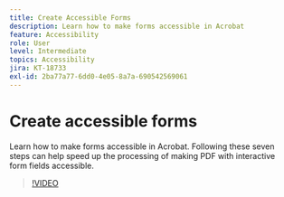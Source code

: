 ```yaml
---
title: Create Accessible Forms
description: Learn how to make forms accessible in Acrobat
feature: Accessibility
role: User
level: Intermediate
topics: Accessibility
jira: KT-18733
exl-id: 2ba77a77-6dd0-4e05-8a7a-690542569061
---
```

# Create accessible forms

Learn how to make forms accessible in Acrobat. Following these seven steps can help speed up the processing of making PDF with interactive form fields accessible.

>[!VIDEO](https://video.tv.adobe.com/v/3471615?quality=12&learn=on&hidetitle=true)
